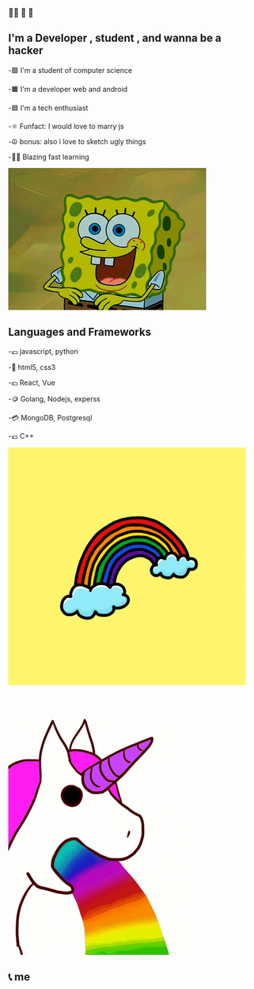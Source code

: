 ### 	:pirate_flag: :crossed_flags: :checkered_flag:

## I'm a Developer , student , and wanna be a hacker

-:green_square: I'm a student of computer science

-:orange_square: I'm a developer web and android

-:blue_square: I'm a tech enthusiast

-:atom_symbol: Funfact: I would love to marry js

-:peace_symbol: bonus: also i love to sketch ugly things

-:pirate_flag: Blazing fast learning



!['image'](giphy.gif)

## Languages and Frameworks
-:euro: javascript, python

-:money_with_wings: html5, css3

-:dollar: React, Vue

-:coin: Golang, Nodejs, experss

-:credit_card: MongoDB, Postgresql

-:pound: C++

!['image'](giphy3.gif)

<br />
<br />

!['image'](giphy4.gif)


## :telephone_receiver: me

[twitter]: https://twitter.com/crypticcc101

[github]: https://github.com/zwn28

[profile]: https://zwn28.github.io/

[email]: crypticcc101@gmail.com
